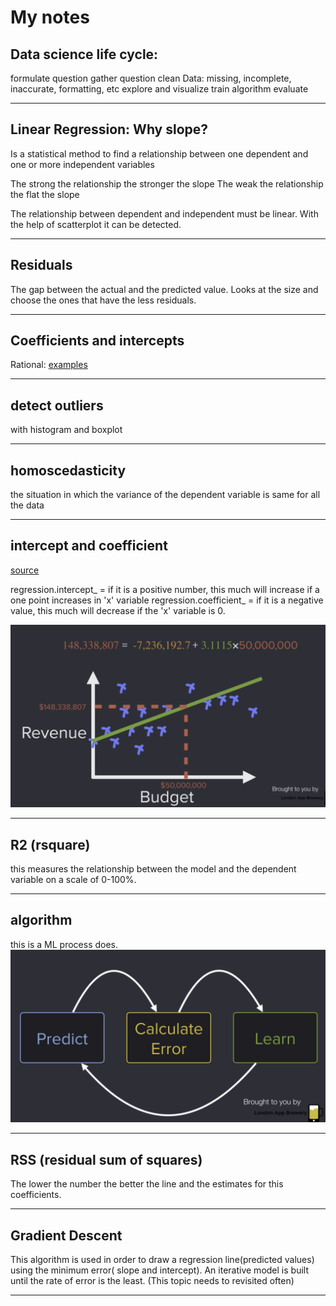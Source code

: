 # My notes

## Data science life cycle: 

formulate question
gather question 
clean Data: missing, incomplete, inaccurate, formatting, etc 
explore and visualize
train algorithm
evaluate 
_____________________________
## Linear Regression: Why slope?
Is a statistical method to find a relationship between one dependent and one or more independent variables

The strong the relationship the stronger the slope
The weak the relationship the flat the slope

The relationship between dependent and independent must be linear. With the help of scatterplot it can be detected.
_____________________________
## Residuals
The gap between the actual and the predicted value.
Looks at the size and choose the ones that have the less residuals.
_____________________________
## Coefficients and intercepts
Rational: [examples](https://www.austincc.edu/mparker/1342/lessons/less5-8/interpret_slope.pdf)
_____________________________
## detect outliers
with histogram and boxplot
_____________________________
## homoscedasticity
the situation in which the variance of the dependent variable is same for all the data
_____________________________
## intercept and coefficient 
[source](https://support.minitab.com/en-us/minitab-express/1/help-and-how-to/modeling-statistics/regression/supporting-topics/regression-models/slope-and-intercept-of-the-regression-line/)

regression.intercept_ = if it is a positive number, this much will increase if a one point increases in 'x' variable
regression.coefficient_ = if it is a negative value, this much will decrease if the 'x' variable is 0.

![y=mx+c](../images/y=mx+c.png)
_____________________________
## R2 (rsquare)
this measures the relationship between the model and the dependent variable on a scale of 0-100%.
_____________________________
## algorithm
this is a ML process does. 
![y=mx+c](../images/algorithm.png)
_____________________________
## RSS (residual sum of squares)
The lower the number the better the line and the estimates for this coefficients. 
_____________________________
## Gradient Descent
This algorithm is used in order to draw a regression line(predicted values) using the minimum error( slope and intercept). An iterative model
is built until the rate of error is the least. (This topic needs to revisited often)
_____________________________
## 





